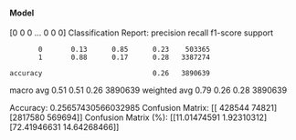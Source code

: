#### Model
[0 0 0 ... 0 0 0]
Classification Report:
              precision    recall  f1-score   support

           0       0.13      0.85      0.23    503365
           1       0.88      0.17      0.28   3387274

    accuracy                           0.26   3890639
   macro avg       0.51      0.51      0.26   3890639
weighted avg       0.79      0.26      0.28   3890639

Accuracy: 0.25657430566032985
Confusion Matrix:
[[ 428544   74821]
 [2817580  569694]]
Confusion Matrix (%):
[[11.01474591  1.92310312]
 [72.41946631 14.64268466]]
